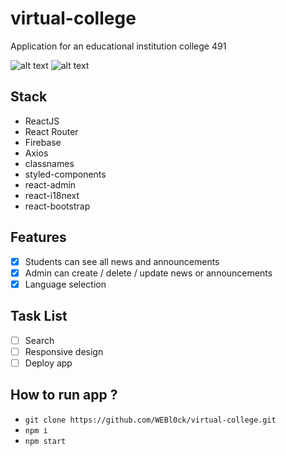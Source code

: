 # virtual-college
Application for an educational institution college 491

![alt text](https://i.imgur.com/26geQW2.png)
![alt text](https://i.imgur.com/gYuIfFG.png)

## Stack
* ReactJS
* React Router
* Firebase
* Axios
* classnames
* styled-components
* react-admin
* react-i18next
* react-bootstrap
## Features
- [x] Students can see all news and announcements
- [x] Admin can create / delete / update news or announcements
- [x] Language selection
## Task List
- [ ] Search 
- [ ] Responsive design
- [ ] Deploy app 

## How to run app ?
- ```git clone https://github.com/WEBl0ck/virtual-college.git```
- ```npm i```
- ```npm start```
